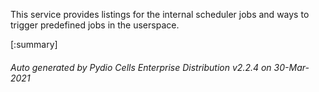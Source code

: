 






This service provides listings for the internal scheduler jobs and ways to trigger predefined jobs in the userspace.

[:summary]

###### Auto generated by Pydio Cells Enterprise Distribution v2.2.4 on 30-Mar-2021
